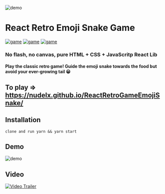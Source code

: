 ![demo](https://github.com/nudelx/ReactRetroGameEmojiSnake/raw/master/readmeAssets/react.png)
# React Retro Emoji Snake Game
[![game](https://img.shields.io/badge/retro-game-green.svg)]()
[![game](https://img.shields.io/badge/react-game-blue.svg)]()
[![game](https://img.shields.io/badge/fun-coding-orange.svg)]()

### No flash, no canvas, pure HTML + CSS + JavaScritp React Lib

#### Play the classic retro game! Guide the emoji snake towards the food but avoid your ever-growing tail 😀

## To play => https://nudelx.github.io/ReactRetroGameEmojiSnake/  

## Installation
  `clone and run yarn && yarn start`

## Demo
![demo](https://github.com/nudelx/ReactRetroGameEmojiSnake/raw/master/readmeAssets/snakegif.gif)

## Video

[![Video Trailer](https://img.youtube.com/vi/oYlPvPsBLj0/0.jpg)](https://www.youtube.com/watch?v=oYlPvPsBLj0)

